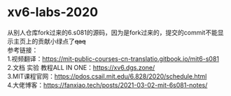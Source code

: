 # xv6-labs-2020
从别人仓库fork过来的6.s081的源码，因为是fork过来的，提交的commit不能显示主页上的贡献小绿点了~~qaq~~  
参考链接：  
1.视频翻译：https://mit-public-courses-cn-translatio.gitbook.io/mit6-s081  
2.文档 实验 教程ALL IN ONE：https://xv6.dgs.zone/  
3.MIT课程官网：https://pdos.csail.mit.edu/6.828/2020/schedule.html  
4.大佬博客：https://fanxiao.tech/posts/2021-03-02-mit-6s081-notes/  
